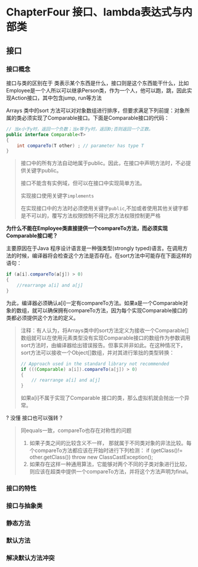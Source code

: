 # ChapterFour 接口、lambda表达式与内部类

## 接口

### 接口概念

接口与类的区别在于 类表示某个东西是什么，接口则是这个东西能干什么，比如Employee是一个人所以可以继承Person类，作为一个人，他可以跑，跳，因此实现Action接口，其中包含jump, run等方法

Arrays 类中的sort 方法可以对对象数组进行排序，但要求满足下列前提：对象所属的类必须实现了Comparable接口。下面是Comparable接口的代码：

```java
// 当x小于y时，返回一个负数；当x等于y时，返回0;否则返回一个正数。
public interface Comparable<T>
{
    int compareTo(T other) ; // parameter has type T
}
```

> 接口中的所有方法自动地属于public。因此，在接口中声明方法时，不必提供关键字public。
>
> 接口不能含有实例域，但可以在接口中实现简单方法。
>
> 实现接口使用关键字`implements`
>
> 在实现接口中的方法时必须使用关键字`public`,不加或者使用其他关键字都是不可以的，覆写方法权限控制不得比原方法权限控制更严格

**为什么不能在Employee类直接提供一个compareTo方法，而必须实现Comparable接口呢？**

主要原因在于Java 程序设计语言是一种强类型(strongly typed)语言。在调用方法的时候，编译器将会检查这个方法是否存在。在sort方法中可能存在下面这样的语句：

```java
if (a[i].compareTo(a[j]) > 0)
{
    //rearrange a[i] and a[j]
}
```

为此，编译器必须确认a[i]一定有compareTo方法。如果a是一个Comparable对象的数组，就可以确保拥有compareTo方法，因为每个实现Comparable接口的类都必须提供这个方法的定义。

> 注释：有人认为，将Arrays类中的sort方法定义为接收一个Comparable[]数组就可以在使用元素类型没有实现Comparable接口的数组作为参数调用sort方法时，由编译器给出错误报告。但事实并非如此。在这种情况下，sort方法可以接收一个Object[]数组，并对其进行笨拙的类型转换：
>
> ```java
> // Approach used in the standard library not recommended
> if (((Comparable) a[i]).compareTo(a[j]) > 0)
> {
>     // rearrange a[i] and a[j]
> }
> ```
>
> 如果a[i]不属于实现了Comparable 接口的类，那么虚拟机就会抛出一个异常。

? 没懂 接口也可以强转？

> 同equals一致，compareTo也存在对称性的问题
>
> 1. 如果子类之间的比较含义不一样， 那就属于不同类对象的非法比较。每个compareTo方法都应该在开始时进行下列检测：
>    if (getClass()!= other.getClass()) throw new ClassCastException();
> 2. 如果存在这样一种通用算法，它能够对两个不同的子类对象进行比较，则应该在超类中提供一个compareTo方法，并将这个方法声明为final。

### 接口的特性

### 接口与抽象类

### 静态方法

### 默认方法

### 解决默认方法冲突